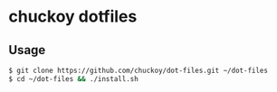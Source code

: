 # chuckoy dotfiles

## Usage

```bash
$ git clone https://github.com/chuckoy/dot-files.git ~/dot-files
$ cd ~/dot-files && ./install.sh
```
